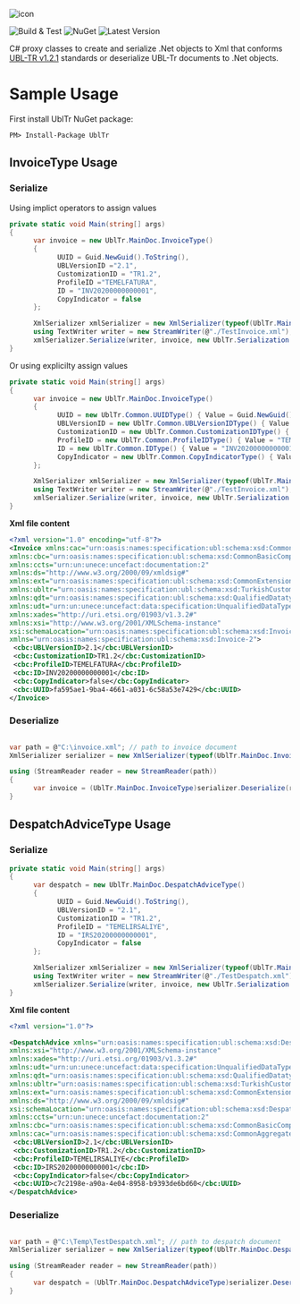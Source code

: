 ![icon](https://user-images.githubusercontent.com/1468775/80278696-1f6a5200-8701-11ea-8b32-aaf38c4df24d.png)

![Build & Test](https://github.com/hkutluay/UblTr/workflows/build%20&%20test/badge.svg)
![NuGet](https://img.shields.io/nuget/dt/UblTr?label=NuGet%20Downloads)
![Latest Version](https://img.shields.io/nuget/vpre/UblTr?label=Latest%20Version)

C# proxy classes to create and serialize .Net objects to Xml that conforms [UBL-TR v1.2.1](https://www.oasis-open.org/committees/sc_home.php?wg_abbrev=ubl-trlsc#en) standards or deserialize UBL-Tr documents to .Net objects.

# Sample Usage

First install UblTr NuGet package:
```
PM> Install-Package UblTr
```

## InvoiceType Usage

### Serialize

Using implict operators to assign values
```csharp
private static void Main(string[] args)
{
      var invoice = new UblTr.MainDoc.InvoiceType()
      {
            UUID = Guid.NewGuid().ToString(),
            UBLVersionID ="2.1",
            CustomizationID = "TR1.2",
            ProfileID ="TEMELFATURA",
            ID = "INV20200000000001",
            CopyIndicator = false
      };

      XmlSerializer xmlSerializer = new XmlSerializer(typeof(UblTr.MainDoc.InvoiceType));
      using TextWriter writer = new StreamWriter(@"./TestInvoice.xml"); //path to document
      xmlSerializer.Serialize(writer, invoice, new UblTr.Serialization.UblTrNamespaces());
}
```

Or using explicilty assign values
```csharp
private static void Main(string[] args)
{
      var invoice = new UblTr.MainDoc.InvoiceType()
      {
            UUID = new UblTr.Common.UUIDType() { Value = Guid.NewGuid().ToString() },
            UBLVersionID = new UblTr.Common.UBLVersionIDType() { Value = "2.1" },
            CustomizationID = new UblTr.Common.CustomizationIDType() { Value = "TR1.2" },
            ProfileID = new UblTr.Common.ProfileIDType() { Value = "TEMELFATURA" },
            ID = new UblTr.Common.IDType() { Value = "INV20200000000001" },
            CopyIndicator = new UblTr.Common.CopyIndicatorType() { Value = false }
      };

      XmlSerializer xmlSerializer = new XmlSerializer(typeof(UblTr.MainDoc.InvoiceType));
      using TextWriter writer = new StreamWriter(@"./TestInvoice.xml"); //path to document
      xmlSerializer.Serialize(writer, invoice, new UblTr.Serialization.UblTrNamespaces());
}

```
 
**Xml file content**
 ```xml
<?xml version="1.0" encoding="utf-8"?>
<Invoice xmlns:cac="urn:oasis:names:specification:ubl:schema:xsd:CommonAggregateComponents-2" 
xmlns:cbc="urn:oasis:names:specification:ubl:schema:xsd:CommonBasicComponents-2" 
xmlns:ccts="urn:un:unece:uncefact:documentation:2" 
xmlns:ds="http://www.w3.org/2000/09/xmldsig#" 
xmlns:ext="urn:oasis:names:specification:ubl:schema:xsd:CommonExtensionComponents-2" 
xmlns:ubltr="urn:oasis:names:specification:ubl:schema:xsd:TurkishCustomizationExtensionComponents" 
xmlns:qdt="urn:oasis:names:specification:ubl:schema:xsd:QualifiedDatatypes-2" 
xmlns:udt="urn:un:unece:uncefact:data:specification:UnqualifiedDataTypesSchemaModule:2" 
xmlns:xades="http://uri.etsi.org/01903/v1.3.2#" 
xmlns:xsi="http://www.w3.org/2001/XMLSchema-instance" 
xsi:schemaLocation="urn:oasis:names:specification:ubl:schema:xsd:Invoice-2 ../xsdrt/maindoc/UBL-Invoice-2.1.xsd" 
xmlns="urn:oasis:names:specification:ubl:schema:xsd:Invoice-2">
  <cbc:UBLVersionID>2.1</cbc:UBLVersionID>
  <cbc:CustomizationID>TR1.2</cbc:CustomizationID>
  <cbc:ProfileID>TEMELFATURA</cbc:ProfileID>
  <cbc:ID>INV20200000000001</cbc:ID>
  <cbc:CopyIndicator>false</cbc:CopyIndicator>
  <cbc:UUID>fa595ae1-9ba4-4661-a031-6c58a53e7429</cbc:UUID>
</Invoice>
 ```

### Deserialize
```csharp

var path = @"C:\invoice.xml"; // path to invoice document
XmlSerializer serializer = new XmlSerializer(typeof(UblTr.MainDoc.InvoiceType));

using (StreamReader reader = new StreamReader(path))
{
      var invoice = (UblTr.MainDoc.InvoiceType)serializer.Deserialize(reader);
}
 ```
 
 
## DespatchAdviceType Usage

### Serialize
```csharp
private static void Main(string[] args)
{
      var despatch = new UblTr.MainDoc.DespatchAdviceType()
      {
            UUID = Guid.NewGuid().ToString(),
            UBLVersionID = "2.1",
            CustomizationID = "TR1.2",
            ProfileID = "TEMELIRSALIYE",
            ID = "IRS20200000000001",
            CopyIndicator = false
      };

      XmlSerializer xmlSerializer = new XmlSerializer(typeof(UblTr.MainDoc.DespatchAdviceType));
      using TextWriter writer = new StreamWriter(@"./TestDespatch.xml"); //path to document
      xmlSerializer.Serialize(writer, invoice, new UblTr.Serialization.UblTrNamespaces());
}

 ```
 
**Xml file content**
 ```xml
<?xml version="1.0"?>

<DespatchAdvice xmlns="urn:oasis:names:specification:ubl:schema:xsd:DespatchAdvice-2" 
xmlns:xsi="http://www.w3.org/2001/XMLSchema-instance" 
xmlns:xades="http://uri.etsi.org/01903/v1.3.2#" 
xmlns:udt="urn:un:unece:uncefact:data:specification:UnqualifiedDataTypesSchemaModule:2" 
xmlns:qdt="urn:oasis:names:specification:ubl:schema:xsd:QualifiedDatatypes-2" 
xmlns:ubltr="urn:oasis:names:specification:ubl:schema:xsd:TurkishCustomizationExtensionComponents" 
xmlns:ext="urn:oasis:names:specification:ubl:schema:xsd:CommonExtensionComponents-2" 
xmlns:ds="http://www.w3.org/2000/09/xmldsig#" 
xsi:schemaLocation="urn:oasis:names:specification:ubl:schema:xsd:DespatchAdvice-2 ../xsdrt/maindoc/UBL-DespatchAdvice-2.1.xsd"
xmlns:ccts="urn:un:unece:uncefact:documentation:2" 
xmlns:cbc="urn:oasis:names:specification:ubl:schema:xsd:CommonBasicComponents-2" 
xmlns:cac="urn:oasis:names:specification:ubl:schema:xsd:CommonAggregateComponents-2">
  <cbc:UBLVersionID>2.1</cbc:UBLVersionID>
  <cbc:CustomizationID>TR1.2</cbc:CustomizationID>
  <cbc:ProfileID>TEMELIRSALIYE</cbc:ProfileID>
  <cbc:ID>IRS20200000000001</cbc:ID>
  <cbc:CopyIndicator>false</cbc:CopyIndicator>
  <cbc:UUID>c7c2198e-a90a-4e04-8958-b9393de6bd60</cbc:UUID>
</DespatchAdvice>
 ```

### Deserialize
```csharp

var path = @"C:\Temp\TestDespatch.xml"; // path to despatch document
XmlSerializer serializer = new XmlSerializer(typeof(UblTr.MainDoc.DespatchAdviceType));

using (StreamReader reader = new StreamReader(path))
{
      var despatch = (UblTr.MainDoc.DespatchAdviceType)serializer.Deserialize(reader);
}
 ```
 
